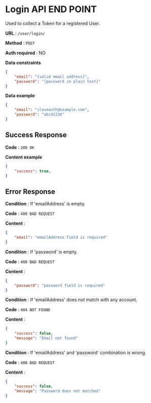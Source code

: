 # Login API END POINT

Used to collect a Token for a registered User.

**URL** : `/user/login/`

**Method** : `POST`

**Auth required** : NO

**Data constraints**

```json
{
    "email": "[valid email address]",
    "password": "[password in plain text]"
}
```

**Data example**

```json
{
    "email": "iloveauth@example.com",
    "password": "abcd1234"
}
```

## Success Response

**Code** : `200 OK`

**Content example**

```json
{
    "success": true,
}
```

## Error Response

**Condition** : If 'emailAddress' is empty.

**Code** : `400 BAD REQUEST`

**Content** :

```json
{
    "email": "emailAddress field is required"
}

```
**Condition** : If 'password' is empty.

**Code** : `400 BAD REQUEST`

**Content** :

```json
{
    "password": "password field is required"
}
```
**Condition** : If 'emailAddress' does not match with any account.

**Code** : `404 NOT FOUND`

**Content** :

```json
{
    "success": false,
    "message": "Email not found"
}
```


**Condition** : If 'emailAddress' and 'password' combination is wrong.

**Code** : `400 BAD REQUEST`

**Content** :

```json
{
    "success": false,
    "message": "Password does not matched"
}
```


